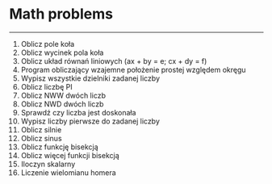 # Math problems

-----

1. Oblicz pole koła
2. Oblicz wycinek pola koła
3. Oblicz układ równań liniowych (ax + by = e; cx + dy = f)
4. Program obliczający wzajemne położenie prostej względem okręgu
5. Wypisz wszystkie dzielniki zadanej liczby
6. Oblicz liczbę PI
7. Oblicz NWW dwóch liczb
8. Oblicz NWD dwóch liczb
9. Sprawdź czy liczba jest doskonała
10. Wypisz liczby pierwsze do zadanej liczby
11. Oblicz silnie
12. Oblicz sinus
13. Oblicz funkcję bisekcją
14. Oblicz więcej funkcji bisekcją
15. Iloczyn skalarny
16. Liczenie wielomianu homera